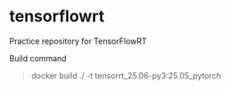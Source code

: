 # tensorflowrt
Practice repository for TensorFlowRT

Build command
> docker build ./ -t tensorrt_25.06-py3:25.05_pytorch
